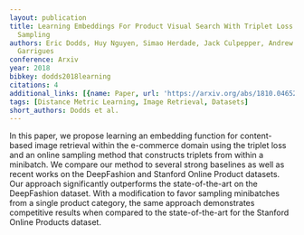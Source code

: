 ```yaml
---
layout: publication
title: Learning Embeddings For Product Visual Search With Triplet Loss And Online
  Sampling
authors: Eric Dodds, Huy Nguyen, Simao Herdade, Jack Culpepper, Andrew Kae, Pierre
  Garrigues
conference: Arxiv
year: 2018
bibkey: dodds2018learning
citations: 4
additional_links: [{name: Paper, url: 'https://arxiv.org/abs/1810.04652'}]
tags: [Distance Metric Learning, Image Retrieval, Datasets]
short_authors: Dodds et al.
---
```

In this paper, we propose learning an embedding function for content-based
image retrieval within the e-commerce domain using the triplet loss and an
online sampling method that constructs triplets from within a minibatch. We
compare our method to several strong baselines as well as recent works on the
DeepFashion and Stanford Online Product datasets. Our approach significantly
outperforms the state-of-the-art on the DeepFashion dataset. With a
modification to favor sampling minibatches from a single product category, the
same approach demonstrates competitive results when compared to the
state-of-the-art for the Stanford Online Products dataset.